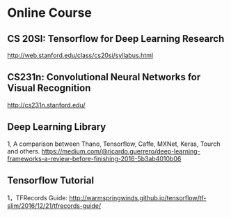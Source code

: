 # Online Course
## CS 20SI: Tensorflow for Deep Learning Research
http://web.stanford.edu/class/cs20si/syllabus.html

## CS231n: Convolutional Neural Networks for Visual Recognition
http://cs231n.stanford.edu/

## Deep Learning Library
1, A comparison between Thano, Tensorflow, Caffe, MXNet, Keras, Tourch and others. 
https://medium.com/@ricardo.guerrero/deep-learning-frameworks-a-review-before-finishing-2016-5b3ab4010b06

## Tensorflow Tutorial
1，TFRecords Guide: http://warmspringwinds.github.io/tensorflow/tf-slim/2016/12/21/tfrecords-guide/
